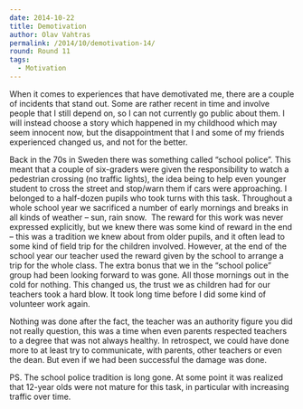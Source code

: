 ```yaml
---
date: 2014-10-22
title: Demotivation
author: Olav Vahtras
permalink: /2014/10/demotivation-14/
round: Round 11
tags:
  - Motivation
---
```

When it comes to experiences that have demotivated me, there are a couple of incidents that stand out. Some are rather recent in time and involve people that I still depend on, so I can not currently go public about them. I will instead choose a story which happened in my childhood which may seem innocent now, but the disappointment that I and some of my friends experienced changed us, and not for the better.

Back in the 70s in Sweden there was something called &#8220;school police&#8221;. This meant that a couple of six-graders were given the responsibility to watch a pedestrian crossing (no traffic lights), the idea being to help even younger student to cross the street and stop/warn them if cars were approaching. I belonged to a half-dozen pupils who took turns with this task. Throughout a whole school year we sacrificed a number of early mornings and breaks in all kinds of weather &#8211; sun, rain snow.  The reward for this work was never expressed explicitly, but we knew there was some kind of reward in the end &#8211; this was a tradition we knew about from older pupils, and it often lead to some kind of field trip for the children involved. However, at the end of the school year our teacher used the reward given by the school to arrange a trip for the whole class. The extra bonus that we in the &#8220;school police&#8221; group had been looking forward to was gone. All those mornings out in the cold for nothing. This changed us, the trust we as children had for our teachers took a hard blow. It took long time before I did some kind of volunteer work again.

Nothing was done after the fact, the teacher was an authority figure you did not really question, this was a time when even parents respected teachers to a degree that was not always healthy. In retrospect, we could have done more to at least try to communicate, with parents, other teachers or even the dean. But even if we had been successful the damage was done.

PS. The school police tradition is long gone. At some point it was realized that 12-year olds were not mature for this task, in particular with increasing traffic over time.

